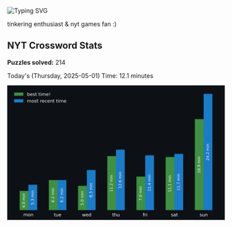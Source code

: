 ![Typing SVG](https://readme-typing-svg.demolab.com?font=Fira+Code&size=16&pause=700&color=FFFFFF&width=435&lines=hi+i'm+aimee!;nice+to+see+you+here!)

tinkering enthusiast & nyt games fan :)
<!-- START NYT-STATS -->
## NYT Crossword Stats
**Puzzles solved:** 214

Today's (Thursday, 2025-05-01) Time: 12.1 minutes


![Solve Times](./nyt_stats_graph.png)
<!-- END NYT-STATS -->
